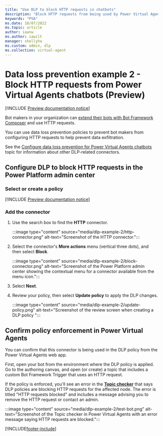 ```yaml
---
title: "Use DLP to block HTTP requests in chatbots"
description: "Block HTTP requests from being used by Power Virtual Agents chatbots."
keywords: "PVA"
ms.date: 10/07/2022
ms.topic: article
author: iaanw
ms.author: iawilt
manager: shellyha
ms.custom: admin, dlp
ms.collection: virtual-agent
---
```




# Data loss prevention example 2 - Block HTTP requests from Power Virtual Agents chatbots (Preview)

[!INCLUDE [Preview documentation notice](includes/cc-beta-prerelease-disclaimer.md)]

Bot makers in your organization can [extend their bots with Bot Framework Composer](advanced-bot-framework-composer.md) and use HTTP requests.

You can use data loss prevention policies to prevent bot makers from configuring HTTP requests to help prevent data exfiltration.

See the [Configure data loss prevention for Power Virtual Agents chatbots](admin-data-loss-prevention.md) topic for information about other DLP-related connectors.

## Configure DLP to block HTTP requests in the Power Platform admin center

### Select or create a policy

[!INCLUDE [Preview documentation notice](includes/dlp-create-or-select-policy.md)]

### Add the connector

1. Use the search box to find the **HTTP** connector.

    :::image type="content" source="media/dlp-example-2/http-connector.png" alt-text="Screenshot of the HTTP connector.":::

1. Select the connector's **More actions** menu (vertical three dots), and then select **Block**.

    :::image type="content" source="media/dlp-example-2/block-connector.png" alt-text="Screenshot of the Power Platform admin center showing the contextual menu for a connector available from the menu icon.":::

1. Select **Next**.

1. Review your policy, then select **Update policy** to apply the DLP changes.

    :::image type="content" source="media/dlp-example-2/update-policy.png" alt-text="Screenshot of the review screen when creating a DLP policy ":::

## Confirm policy enforcement in Power Virtual Agents

You can confirm that this connector is being used in the DLP policy from the Power Virtual Agents web app.

First, open your bot from the environment where the DLP policy is applied. Go to the authoring canvas, and open (or create) a topic that includes a custom Bot Framework Trigger that uses an HTTP request.

If the policy is enforced, you'll see an error in the [**Topic checker**](authoring-topic-management.md) that says DLP policies are blocking HTTP requests for the affected node. The error is titled "HTTP requests blocked" and includes a message advising you to remove the HTTP request or contact an admin.

:::image type="content" source="media/dlp-example-2/test-bot.png" alt-text="Screenshot of the Topic checker in Power Virtual Agents with an error message saying HTTP requests are blocked.":::

[!INCLUDE[footer-include](includes/footer-banner.md)]
